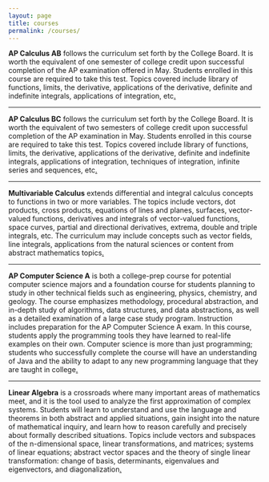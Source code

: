 ```yaml
---
layout: page
title: courses
permalink: /courses/
---
```

<script src="https://www.w3schools.com/lib/w3.js"></script>
<!-- <p align="center">  <img src="/d-img/squeeze.png" border="0"> </p> -->
<b>AP Calculus AB</b> follows the curriculum set forth by the College Board. It is worth the equivalent of one semester of college credit upon successful completion of the AP examination offered in May. Students enrolled in this course are required to take this test. Topics covered include library of functions, limits, the derivative, applications of the derivative, definite and indefinite integrals, applications of integration, etc<a href="https://apteacher.github.io/courses/index-ab.html" target="_blank">.</a><a href="javascript:void(0)" onclick="w3.toggleShow('#notes-ab'); w3.toggleShow('#placeholder-ab');"></a>


<p id="placeholder-ab" align="center"> <b>  </b> </p>
<p id='notes-ab' style='display:none;'>		
<iframe src="https://apteacher.github.io/courses/index-ab.html" width="100%" height="1000" frameborder="0" marginheight="0" marginwidth="0">Loading…</iframe>
</p>

---

<!--<p align="center"> <img src="/d-img/koch.png" border="0"> </p>-->
<b>AP Calculus BC</b> follows the curriculum set forth by the College Board. It is worth the equivalent of two semesters of college credit upon successful completion of the AP examination in May. Students enrolled in this course are required to take this test. Topics covered include library of functions, limits, the derivative, applications of the derivative, definite and indefinite integrals, applications of integration, techniques of integration, infinite series and sequences, etc<a href="https://apteacher.github.io/courses/index-bc.html" target="_blank">.</a><a href="javascript:void(0)" onclick="w3.toggleShow('#notes-bc'); w3.toggleShow('#placeholder-bc');"></a> 



<p id="placeholder-bc" align="center"> <b>  </b> </p>

<p id='notes-bc' style='display:none;'>		
<iframe src="https://apteacher.github.io/courses/index-bc.html" width="100%" height="1000" frameborder="0" marginheight="0" marginwidth="0">Loading…</iframe>
</p>


---

<!-- <p align="center"> <img src="/d-img/mvc.png" border="0"> </p> -->
<b>Multivariable Calculus</b> extends differential and integral calculus concepts to functions in two or more variables. The topics include vectors, dot products, cross products, equations of lines and planes, surfaces, vector-valued functions, derivatives and integrals of vector-valued functions, space curves, partial and directional derivatives, extrema, double and triple integrals, etc. The curriculum may include concepts such as vector fields, line integrals, applications from the natural sciences or content from abstract mathematics topics<a href="https://apteacher.github.io/courses/index-mvc.html" target="_blank">.</a><a href="javascript:void(0)" onclick="w3.toggleShow('#notes-mvc'); w3.toggleShow('#placeholder-mvc');"></a> 


<p id="placeholder-mvc" align="center"> <b> </b> </p>

<p id='notes-mvc' style='display:none;'>		
<iframe src="https://apteacher.github.io/courses/index-mvc.html" width="100%" height="1000" frameborder="0" marginheight="0" marginwidth="0">Loading…</iframe>
</p>


---

<!-- <p align="center"> <img src="/d-img/csa.png" border="0"></p> --->
<b>AP Computer Science A</b> is both a college-prep course for potential computer science majors and a foundation course for students planning to study in other technical fields such as engineering, physics, chemistry, and geology. The course emphasizes methodology, procedural abstraction, and in-depth study of algorithms, data structures, and data abstractions, as well as a detailed examination of a large case study program. Instruction includes preparation for the AP Computer Science A exam. In this course, students apply the programming tools they have learned to real-life examples on their own. Computer science is more than just programming; students who successfully complete the course will have an understanding of Java and the ability to adapt to any new programming language that they are taught in college<a href="https://apteacher.github.io/courses/index-csa.html" target="_blank">.</a><a href="javascript:void(0)" onclick="w3.toggleShow('#notes-csa'); w3.toggleShow('#placeholder-csa');"></a>
  


<p id="placeholder-csa" align="center"> <b>  </b> </p>

<p id='notes-csa' style='display:none;'>		
<iframe src="https://apteacher.github.io/courses/index-csa.html" width="100%" height="1000" frameborder="0" marginheight="0" marginwidth="0">Loading…</iframe>
</p>


---

<!-- <p align="center"> <img src="/d-img/mvc.png" border="0"> </p> -->
<b>Linear Algebra</b> is a crossroads where many important areas of mathematics meet, and it is the tool used to analyze the first approximation of complex systems. Students will learn to understand and use the language and theorems in both abstract and applied situations, gain insight into the nature of mathematical inquiry, and learn how to reason carefully and precisely about formally described situations. Topics include vectors and subspaces of the n-dimensional space, linear transformations, and matrices; systems of linear equations; abstract vector spaces and the theory of single linear transformation: change of basis, determinants, eigenvalues and eigenvectors, and diagonalization<a href="https://apteacher.github.io/courses/index-la.html" target="_blank">.</a><a href="javascript:void(0)" onclick="w3.toggleShow('#notes-la'); w3.toggleShow('#placeholder-la');"></a> 


<p id="placeholder-la" align="center"> <b> </b> </p>

<p id='notes-la' style='display:none;'>		
<iframe src="https://apteacher.github.io/courses/index-la.html" width="100%" height="1000" frameborder="0" marginheight="0" marginwidth="0">Loading…</iframe>
</p>


